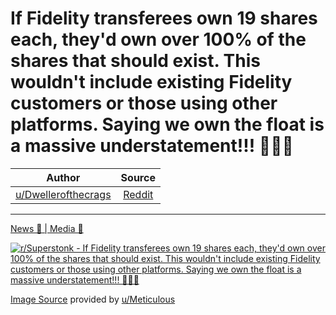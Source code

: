 If Fidelity transferees own 19 shares each, they'd own over 100% of the shares that should exist. This wouldn't include existing Fidelity customers or those using other platforms. Saying we own the float is a massive understatement!!! 🚀🚀🚀
=================================================================================================================================================================================================================================================

| Author       | Source       | 
| :-------------: |:-------------:|
|  [u/Dwellerofthecrags](https://www.reddit.com/user/Dwellerofthecrags/) | [Reddit](https://www.reddit.com/r/Superstonk/comments/nbku8x/if_fidelity_transferees_own_19_shares_each_theyd/) | 

---

[News 📰 | Media 📱](https://www.reddit.com/r/Superstonk/search?q=flair_name%3A%22News%20%F0%9F%93%B0%20%7C%20Media%20%F0%9F%93%B1%22&restrict_sr=1)

[![r/Superstonk - If Fidelity transferees own 19 shares each, they'd own over 100% of the shares that should exist. This wouldn't include existing Fidelity customers or those using other platforms. Saying we own the float is a massive understatement!!! 🚀🚀🚀](https://preview.redd.it/iu114zzt0xy61.jpg?width=640&crop=smart&auto=webp&s=30a0d5316bcc955a8c69c1d6843e181f93e36da5)](https://i.redd.it/iu114zzt0xy61.jpg)

[Image Source](https://www.cnbc.com/2021/05/05/fidelity-adds-4point1-million-new-clients-in-the-first-quarter-of-2021.html) provided by [u/Meticulous](https://www.reddit.com/user/Meticulous-)
